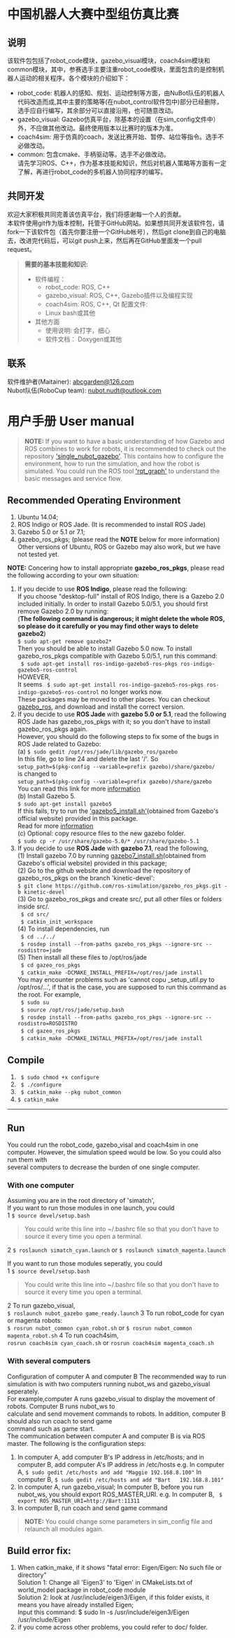 # 中国机器人大赛中型组仿真比赛
## 说明
该软件包包括了robot_code模块，gazebo_visual模块，coach4sim模块和common模块，其中，参赛选手主要注重robot_code模块，里面包含的是控制机器人运动的相关程序。各个模块的介绍如下：   

 - robot_code: 机器人的感知、规划、运动控制等方面，由NuBot队伍的机器人代码改造而成,其中主要的策略等(在nubot_control软件包中)部分已经删除，选手应自行编写，其余部分可以直接沿用，也可随意改动。
 -  gazebo_visual: Gazebo仿真平台，除基本的设置（在sim_config文件中）外，不应做其他改动。最终使用版本以比赛时的版本为准。   
 - coach4sim: 用于仿真的coach，发送比赛开始、暂停、站位等指令。选手不必做改动。
 - common: 包含cmake、手柄驱动等。选手不必做改动。   
请先学习ROS、C++，作为基本技能和知识，然后对机器人策略等方面有一定了解，再进行robot_code的多机器人协同程序的编写。

## 共同开发
欢迎大家积极共同完善该仿真平台，我们将感谢每一个人的贡献。   
本软件使用git作为版本控制，托管于GitHub网站。如果想共同开发该软件包，请fork一下该软件包（首先你要注册一个GitHub帐号），然后git clone到自己的电脑去，改进完代码后，可以git push上来，然后再在GitHub里面发一个pull request。   

> **需要的基本技能和知识:**  
> 
>  - 软件编程： 
> 	 - robot_code: ROS, C++    
> 	 - gazebo_visual: ROS, C++, Gazebo插件以及编程实现    
> 	 - coach4sim:	 ROS, C++, Qt    配置文件:	 
> 	 - Linux bash或其他 
>  - 其他方面   
> 	 - 使用说明:	 会打字，细心 
> 	 - 软件文档：	 Doxygen或其他

## 联系
软件维护者(Maitainer): abcgarden@126.com    
Nubot队伍(RoboCup team): nubot.nudt@outlook.com

# 用户手册 User manual
> **NOTE:** 
> If you want to have a basic understanding of how Gazebo and ROS combines to work for robots, it is recommended to check out the repository ['single_nubot_gazebo'](https://github.com/nubot-nudt/single_nubot_gazebo).
> This contains how to configure the environment, how to run the simulation, and how the robot is simulated. You could run the ROS tool ['rqt_graph'](http://wiki.ros.org/rqt_graph) to
> understand the basic messages and service flow. 

## Recommended Operating Environment
1. Ubuntu 14.04; 
2. ROS Indigo or ROS Jade. (It is recommended to install ROS Jade)
3. Gazebo 5.0 or 5.1 or 7.1;
4. gazebo_ros_pkgs; (please read the **NOTE** below for more information)  
Other versions of Ubuntu, ROS or Gazebo may also work, but we have not tested yet.

**NOTE:** 
Concering how to install appropriate **gazebo_ros_pkgs**, please read the following according to your own situation:   
1.  If you decide to use **ROS Indigo**, please read the following:   
If you choose "desktop-full" install of ROS Indigo, there is a Gazebo 2.0 included initially. In order to install Gazebo 5.0/5.1, you should first remove Gazebo 2.0 by running:   
(**The following command is dangerous; it might delete the whole ROS, so please do it carefully or you may find other ways to delete gazebo2**)   
` $ sudo apt-get remove gazebo2* `    
Then you should be able to install Gazebo 5.0 now. To install gazebo_ros_pkgs compatible with Gazebo
5.0/5.1, run this command:   
` $ sudo apt-get install ros-indigo-gazebo5-ros-pkgs ros-indigo-gazebo5-ros-control`   
HOWEVER,     
It seems ` $ sudo apt-get install ros-indigo-gazebo5-ros-pkgs ros-indigo-gazebo5-ros-control` no longer works now.    
These packages may be moved to other places. You can checkout [gazebo_ros](https://github.com/ros-simulation/gazebo_ros_pkgs.git),
and download and install the correct version.   
2. If you decide to use **ROS Jade** with **gazebo 5.0 or 5.1**, read the following   
ROS Jade has gazebo_ros_pkgs with it; so you don't have to install gazebo_ros_pkgs again.  
However, you should do the following steps to fix some of the bugs in ROS Jade related to Gazebo:        
   (a) `$ sudo gedit /opt/ros/jade/lib/gazebo_ros/gazebo`    
In this file, go to line 24 and delete the last '/'. So    
`setup_path=$(pkg-config --variable=prefix gazebo)/share/gazebo/`    
is changed to     
`setup_path=$(pkg-config --variable=prefix gazebo)/share/gazebo`    
You can read this link for more [information](http://answers.ros.org/question/215796/problem-for-install-gazebo_ros_package/)   
   (b) Install Gazebo 5.     
   `$ sudo apt-get install gazebo5`     
If this fails, try to run the ['gazebo5_install.sh'](https://github.com/nubot-nudt/simatch/blob/master/gazebo5_install.sh)(obtained from Gazebo's official website) provided in this package.    
Read for more [information](http://answers.ros.org/question/217970/ros-jade-and-gazebo-50-migration-problem/)   
  (c) Optional: copy resource files to the new gazebo folder.    
   `$ sudo cp -r /usr/share/gazebo-5.0/* /usr/share/gazebo-5.1`      
3. If you decide to use **ROS Jade** with **gazebo 7.1**, read the following,    
(1) Install gazebo 7.0 by running [gazebo7_install.sh](https://github.com/nubot-nudt/simatch/blob/master/gazebo7_install.sh)(obtained from Gazebo's official website) provided in this package;      
(2) Go to the github website and download the repository of gazebo_ros_pkgs on the branch 'kinetic-devel':      
`$ git clone https://github.com/ros-simulation/gazebo_ros_pkgs.git -b kinetic-devel`     
(3) Go to gazebo_ros_pkgs and create src/, put all other files or folders inside src/.    
` $ cd src/`   
` $ catkin_init_workspace`   
(4) To install dependencies, run    
` $ cd ../../`   
` $ rosdep install --from-paths gazebo_ros_pkgs --ignore-src --rosdistro=jade`      
(5) Then install all these files to /opt/ros/jade   
` $ cd gazeo_ros_pkgs`   
` $ catkin_make -DCMAKE_INSTALL_PREFIX=/opt/ros/jade install`    
You may encounter problems such as 'cannot copu _setup_util.py to /opt/ros/...', if that is the case, you are supposed
to run this command as the root. For example,      
` $ sudo su`   
` $ source /opt/ros/jade/setup.bash`   
` $ rosdep install --from-paths gazebo_ros_pkgs --ignore-src --rosdistro=ROSDISTRO`   
` $ cd gazeo_ros_pkgs`   
` $ catkin_make -DCMAKE_INSTALL_PREFIX=/opt/ros/jade install`   

## Compile
1. ` $ sudo chmod +x configure`
2. ` $ ./configure`
3. ` $ catkin_make --pkg nubot_common`
4. ` $ catkin_make `

--------------------------
## Run
  You could run the robot_code, gazebo_visal and coach4sim in one computer. However, the simulation speed would be low. So you could also run them with   
  several computers to decrease the burden of one single computer.
### With one computer
Assuming you are in the root directory of 'simatch',   
If you want to run those modules in one launch, you could   
1 `$ source devel/setup.bash` 

> You could write this line into ~/.bashrc file so that you don't have to source it every time you open a terminal. 

2 `$ roslaunch simatch_cyan.launch` or `$ roslaunch simatch_magenta.launch`   


If you want to run those modules seperatly, you could   
1 `$ source devel/setup.bash`   

> You could write this line into ~/.bashrc file so that you don't have to source it every time you open a terminal.   

2 To run gazebo_visual,    
`$ roslaunch nubot_gazebo game_ready.launch` 
3 To run robot_code for cyan or magenta robots:   
`$ rosrun nubot_common cyan_robot.sh` or `$ rosrun nubot_common magenta_robot.sh`
4 To run coach4sim,   
`rosrun coach4sim cyan_coach.sh` or `rosrun coach4sim magenta_coach.sh`

### With several computers

Configuration of computer A and computer B
  The recommended way to run simulation is with two computers running nubot_ws and gazebo_visual seperately.   
For example,computer A runs gazebo_visual to display the movement of robots. Computer B runs nubot_ws to    
calculate and send  movement commands to robots. In addition, computer B should also run coach to send game    
command such as game start.    
  The communication between computer A and computer B is via ROS master. The following is the configuration steps:   
1. In computer A, add computer B's IP address in /etc/hosts; and in computer B, add computer A's IP address in /etc/hosts
e.g. In computer A, `$ sudo gedit /etc/hosts and add "Maggie 192.168.8.100"`
     In computer B, `$ sudo gedit /etc/hosts and add "Bart   192.168.8.101"`
2. In computer A, run gazebo_visual; In computer B, before you run nubot_ws, you should export ROS_MASTER_URI.
e.g. In computer B, ` $ export ROS_MASTER_URI=http://Bart:11311`
3. In computer B, run coach and send game command

> **NOTE:** 
> You could change some parameters in sim_config file and relaunch all modules again.

## Build error fix:
1. When catkin_make, if it shows "fatal error: Eigen/Eigen: No such file or directory"   
Solution 1: Change all 'Eigen3' to 'Eigen' in CMakeLists.txt of world_model package in robot_code module  
Solution 2: look at /usr/include/eigen3/Eigen, if this folder exists, it means you have already installed Eigen;    
Input this command: $ sudo ln -s /usr/include/eigen3/Eigen /usr/include/Eigen   
2. if you come across other problems, you could refer to doc/ folder. 




